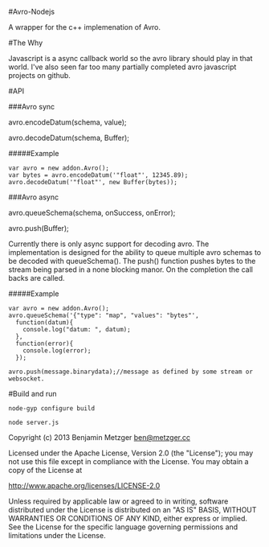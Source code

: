 #Avro-Nodejs

A wrapper for the c++ implemenation of Avro.

#The Why

  Javascript is a async callback world so the avro library should play in that world. I've also seen far too many partially completed avro javascript projects on github. 

#API

###Avro sync

  avro.encodeDatum(schema, value);

  avro.decodeDatum(schema, Buffer);

#####Example

    var avro = new addon.Avro();
    var bytes = avro.encodeDatum('"float"', 12345.89);
    avro.decodeDatum('"float"', new Buffer(bytes));

###Avro async

  avro.queueSchema(schema, onSuccess, onError);

  avro.push(Buffer);

  Currently there is only async support for decoding avro. 
  The implementation is designed for the ability to queue multiple avro schemas to be
  decoded with queueSchema(). The push() function pushes bytes to the stream being parsed in a none blocking manor.
  On the completion the call backs are called. 

#####Example

    var avro = new addon.Avro();
    avro.queueSchema('{"type": "map", "values": "bytes"',
      function(datum){
        console.log("datum: ", datum);
      },
      function(error){
        console.log(error);
      });

    avro.push(message.binarydata);//message as defined by some stream or websocket. 

#Build and run

    node-gyp configure build

    node server.js

			


Copyright (c) 2013 Benjamin Metzger <ben@metzger.cc>

Licensed under the Apache License, Version 2.0 (the "License");
you may not use this file except in compliance with the License.
You may obtain a copy of the License at

   http://www.apache.org/licenses/LICENSE-2.0

Unless required by applicable law or agreed to in writing, software
distributed under the License is distributed on an "AS IS" BASIS,
WITHOUT WARRANTIES OR CONDITIONS OF ANY KIND, either express or implied.
See the License for the specific language governing permissions and
limitations under the License.




